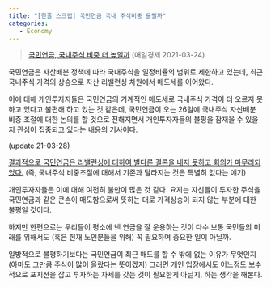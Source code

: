 ```yaml
---
title: "[한줄 스크랩] 국민연금 국내 주식비중 올릴까"
categories:
   - Economy
---
```


> [국민연금, 국내주식 비중 더 높일까][1] (매일경제 2021-03-24)

국민연금은 자산배분 정책에 따라 국내주식을 일정비율의 범위로 제한하고 있는데,
최근 국내주식 가격의 상승으로 자산 리밸런싱 차원에서 매도세를 이어왔다.

이에 대해 개인투자자들은 국민연금의 기계적인 매도세로 국내주식 가격이 더 오르지 못하고 있다고 불편해 하고 있는 것 같은데,
국민연금이 오는 26일에 국내주식 자산배분 비중 조절에 대한 논의를 할 것으로 전해지면서
개인투자자들의 불평을 잠재울 수 있을지 관심이 집중되고 있다는 내용의 기사이다.

(update 21-03-28)

[결과적으로 국민연금은 리밸런싱에 대하여 별다른 결론을 내지 못하고 회의가 마무리되었다.][2]
(즉, 국내주식 비중조절에 대해서 기존과 달라지는 것은 특별히 없다는 얘기)

개인투자자들은 이에 대해 여전히 불만이 많은 것 같다.
요지는 자신들이 투자한 주식을 국민연금과 같은 큰손이 매도함으로써 뜻하는 대로 가격상승이 되지 않는 부분에 대한 불평일 것이다.

하지만 한편으로는 우리들이 평소에 낸 연금을 잘 운용하는 것이
다수 보통 국민들의 미래를 위해서도 (혹은 현재 노인분들을 위해) 꼭 필요하며 중요한 일이 아닐까.

일방적으로 불평하기보다는 국민연금이 최근 매도를 할 수 밖에 없는 이유가 무엇인지
(아마도 그만큼 주식이 많이 올랐다는 뜻이겠지)
그러면 개인 입장에서도 어느정도 보수적으로 포지션을 잡고 투자하는 자세를 갖는 것이 필요한게 아닐지, 하는 생각을 해본다.


[1]: https://www.mk.co.kr/news/stock/view/2021/03/272019/
[2]: https://www.mk.co.kr/news/stock/view/2021/03/294066/